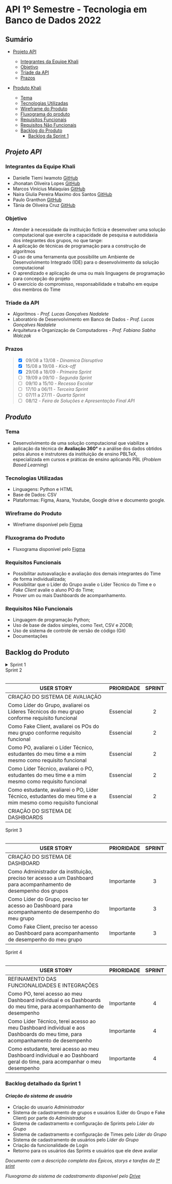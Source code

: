 # API 1º Semestre - Tecnologia em Banco de Dados 2022
##
## Sumário
  * [Projeto API](#projeto-API)
    * [Integrantes da Equipe Khali](#integrantes-da-equipe-khali) 
    * [Objetivo](#objetivo)
    * [Tríade da API](#tríade-da-api)
    * [Prazos](#prazos)
   
  
     
  * [Produto Khali](#descrição-do-produto)
    * [Tema](#tema)
    * [Tecnologias Utilizadas](#tecnologias-utilizadas)
    * [Wireframe do Produto](#wireframe-do-produto)
    * [Fluxograma do produto](#fluxograma-do-produto)
    * [Requisitos Funcionais](#requisitos-funcionais)
    * [Requisitos Não Funcionais](#requisitos-não-funcionais)
    * [Backlog do Produto](#backlog-do-produto)
      * [Backlog da Sprint 1](#backlog-detalhado-da-sprint-1)
    
    
##
## *Projeto API*

### Integrantes da Equipe Khali
* Danielle Tiemi Iwamoto [GitHub](https://github.com/daniiwamoto)
* Jhonatan Oliveira Lopes [GitHub](https://github.com/JhonatanLop)
* Marcos Vinicius Malaquias [GitHub](https://github.com/Incivius)
* Naira Giulia Pereira Maximo dos Santos [GitHub](http://github.com/naira-maximo)
* Paulo Granthon [GitHub](https://github.com/paulo-granthon)
* Tânia de Oliveira Cruz [GitHub](https://github.com/taniacruzz)

### Objetivo
* Atender à necessidade da instituição fictícia e desenvolver uma solução computacional que exercite a capacidade de pesquisa e autodidaxia dos integrantes dos grupos, no que tange:
* A aplicação de técnicas de programação para a construção de algoritmos
* O uso de uma ferramenta que possibilite um Ambiente de Desenvolvimento Integrado (IDE) para o desenvolvimento da solução computacional
* O aprendizado e aplicação de uma ou mais linguagens de programação para concepção do projeto
* O exercício do compromisso, responsabilidade e trabalho em equipe dos membros do Time

### Tríade da API
* Algoritmos - *Prof. Lucas Gonçalves Nadalete*
* Laboratório de Desenvolvimento em Banco de Dados - *Prof. Lucas Gonçalves Nadalete*
* Arquitetura e Organização de Computadores - *Prof. Fabiano Sabha Walczak*

### Prazos
> - [x] 09/08 a 13/08 - *Dinamica Disruptiva*
> - [x] 15/08 a 19/08 - *Kick-off*
> - [x] 29/08 a 18/09 - *Primeira Sprint*
> - [ ] 19/09 a 09/10 - *Segunda Sprint*
> - [ ] 09/10 a 15/10 - *Recesso Escolar*
> - [ ] 17/10 a 06/11 - *Terceira Sprint*
> - [ ] 07/11 a 27/11 - *Quarta Sprint*
> - [ ] 08/12 - *Feira de Soluções e Apresentação Final API*


##
## *Produto*

### Tema 
* Desenvolvimento de uma solução computacional que viabilize a aplicação da técnica de **Avaliação 360°** e a análise dos dados obtidos pelos alunos e instrutores da instituição de ensino PBLTeX, especializada em cursos e práticas de ensino aplicando PBL (*Problem Based Learning*)

### Tecnologias Utilizadas
* Linguagens: Python e HTML
* Base de Dados: CSV
* Plataformas: Figma, Asana, Youtube, Google drive e documento google. 

### Wireframe do Produto
* Wireframe disponível pelo [Figma](https://www.figma.com/file/U1apWrrVuZHbtNIumUgUoo/Api?node-id=56%3A3)

### Fluxograma do Produto
* Fluxograma disponível pelo [Figma](https://www.figma.com/file/Zbj4rKK3oPqUJxCyPc2eLo/Fluxograma-Khali?node-id=0%3A1)

### Requisitos Funcionais
* Possibilitar autoavaliação e avaliação dos demais integrantes do Time de forma individualizada;
* Possibilitar que o Líder do Grupo avalie o Líder Técnico do Time e o *Fake Client* avalie o aluno PO do Time;
* Prover um ou mais Dashboards de acompanhamento.

### Requisitos Não Funcionais
* Linguagem de programação Python;
* Uso de base de dados simples, como Text, CSV e ZODB;
* Uso de sistema de controle de versão de código (Git)
* Documentações


## Backlog do Produto

<details>

 <summary> Sprint 1 </summary>
 <br>

 | USER STORY | PRIORIDADE | SPRINT | 
 |------------|------------|:------------:|
 | **CRIAÇÃO DO SISTEMA DE CADASTRO DO USUÁRIO E AUTENTICAÇÃO** |
 | Como Administrador da instituição, preciso cadastrar os Líderes dos Grupos para que façam login |Essencial| 1
 | Como Administrador da instituição, preciso cadastrar os Fake Clients para que façam login |Essencial| 1
 | Como Líder do Grupo, preciso criar Times para realizar o cadastro de usuários |Essencial| 1
 | Como Líder do Grupo, preciso cadastrar usuários dentro de um Time para que façam login |Essencial| 1
 | Como Líder do Grupo, preciso definir a função dos usuário dentro de um Time, que será utilizada como base para suas respectivas permissões |Essencial| 1
 | Como Líder do Grupo, preciso criar um cronograma de Sprints dentro do meu grupo, que será a base para os prazos das avaliações |Essencial| 1
 | Como Líder do Grupo, terei a funcionalidade de desativar usuários e times para possíveis desligamentos ou finalização do projeto |Desejável| 2

</details>


</details>

 <summary> Sprint 2 </summary>
 <br>

 | USER STORY | PRIORIDADE | SPRINT | 
 |------------|------------|:------------:|
 | CRIAÇÃO DO SISTEMA DE AVALIAÇÃO |
 | Como Líder do Grupo, avaliarei os Líderes Técnicos do meu grupo conforme requisito funcional |Essencial| 2
 | Como Fake Client, avaliarei os POs do meu grupo conforme requisito funcional |Essencial| 2
 | Como PO, avaliarei o Líder Técnico, estudantes do meu time e a mim mesmo como requisito funcional |Essencial| 2
 | Como Líder Técnico, avaliarei o PO, estudantes do meu time e a mim mesmo como requisito funcional |Essencial| 2
 | Como estudante, avaliarei o PO, Líder Técnico, estudantes do meu time e a mim mesmo como requisito funcional |Essencial| 2
 | CRIAÇÃO DO SISTEMA DE DASHBOARDS |

</details>


 </details>

 <summary> Sprint 3 </summary>
 <br>

 | USER STORY | PRIORIDADE | SPRINT | 
 |------------|------------|:------------:|
 | CRIAÇÃO DO SISTEMA DE DASHBOARD |
 | Como Administrador da instituição, preciso ter acesso a um Dashboard para acompanhamento de desempenho dos grupos |Importante| 3
 | Como Líder do Grupo, preciso ter acesso ao Dashboard para acompanhamento de desempenho do meu grupo |Importante| 3
 | Como Fake Client, preciso ter acesso ao Dashboard para acompanhamento de desempenho do meu grupo |Importante| 3

 </details>


 </details>

 <summary> Sprint 4 </summary>
 <br>

 | USER STORY | PRIORIDADE | SPRINT |
 |------------|------------|:------------:|
 | REFINAMENTO DAS FUNCIONALIDADES E INTEGRAÇÕES |
 | Como PO, terei acesso ao meu Dashboard individual e os Dashboards do meu time, para acompanhamento de desempenho |Importante| 4
 | Como Líder Técnico, terei acesso ao meu Dashboard individual e aos Dashboards do meu time, para acompanhamento de desempenho |Importante| 4
 | Como estudante, terei acesso ao meu Dashboard individual e ao Dashboard geral do time, para acompanhar o meu desempenho |Importante| 4

 </details>

### Backlog detalhado da Sprint 1
#### *Criação do sistema de usuário*
* Criação do usuario *Administrador*
* Sistema de cadastramento de grupos e usuários (Líder do Grupo e Fake Client) por parte do *Administrador* 
* Sistema de cadastramento e configuração de Sprints pelo *Líder do Grupo*
* Sistema de cadastramento e configuração de Times pelo *Líder do Grupo*
* Sistema de cadastramento de usuários pelo *Líder do Grupo*
* Criação da funcionalidade de Login
* Retorno para os usuários das Sprints e usuários que ele deve avaliar

*Documento com a descrição completa dos Épicos, storys e tarefas da [1ª srint](https://docs.google.com/document/d/e/2PACX-1vQ7dtt7AMiOUWYHD1UkAYsZ2ibkR9KMMcrm4DGZL1xgrUUiRh0o9ROnhx6awl8EsjuklAxMRILXGxCi/pub)*

*Fluxograma do sistema de cadastramento disponível pelo [Drive](https://drive.google.com/file/d/11j_OIrMpIdoHqzDNnrGinr8TQ7IvanjP/view?usp=sharing)*
